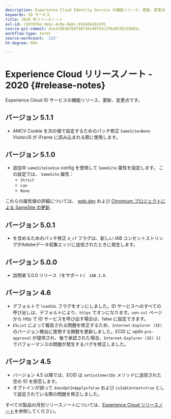 ```yaml
---
description: Experience Cloud Identity Service の機能リリース、更新、変更点です。
keywords: ID サービス
title: 2020 年リリースノート
exl-id: c9d7876e-debc-4c8e-8ebc-91646610c876
source-git-commit: dce2c0036f697507381d0763c2f6a9538155681c
workflow-type: tm+mt
source-wordcount: '213'
ht-degree: 66%

---
```


# Experience Cloud リリースノート - 2020 {#release-notes}

Experience Cloud ID サービスの機能リリース、更新、変更点です。

## バージョン 5.1.1

* AMCV Cookie を次の値で設定するためのパッチ修正 `SameSite=None` VisitorJS が iFrame に読み込まれる際に使用します。

## バージョン 5.1.0

* 追加中 `sameSiteCookie` config を使用して `SameSite` 属性を設定します。 この設定では、 `SameSite` 属性：
   * `Strict`
   * `Lax`
   * `None`

これらの属性値の詳細については、 [web.dev](https://web.dev/samesite-cookies-explained/) および [Chromium プロジェクトによる SameSite の更新](https://www.chromium.org/updates/same-site/).

## バージョン 5.0.1

* を含めるためのパッチ修正 `d_cf` フラグは、新しい IAB コンセントストリングがAdobeデータ収集エッジに送信されたときに発生します。

## バージョン 5.0.0

* 訪問者 5.0.0 リリース（をサポート） `IAB 2.0`.

## バージョン 4.6

* デフォルトで `loadSSL` フラグをオンにしました。ID サービスへのすべての呼び出しは、デフォルトにより、`https` でオンになります。`non-ssl` ページから http で ID サービスを呼び出す場合は、false に設定できます。
* `ESLint` によって報告される問題を修正するため、`Internet-Explorer (IE)` のバージョン検出に使用する関数を更新しました。ECID に optIn `pre-approval` が提供され、後で承認された場合、`Internet-Explorer (IE) 11` でパフォーマンスの問題が発生するバグを修正しました。

## バージョン 4.5

* バージョン 4.5 以降では、ECID は `setCustomerIDs` メソッドに送信された空の ID を拒否します。
* オプトインが誤って `doesOptInApply=false` および `isIabContext=true` として設定されている際の問題を修正しました。

すべての製品の月別リリースノートについては、[Experience Cloud リリースノート](https://experienceleague.adobe.com/docs/release-notes/experience-cloud/current.html?lang=ja)を参照してください。
